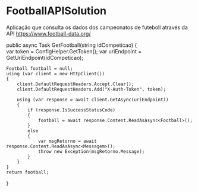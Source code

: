 # FootballAPISolution
Aplicação que consulta os dados dos campeonatos de futeboll através da API https://www.football-data.org/


public async Task<Football> GetFootball(string idCompeticao)
{            
    var token = ConfigHelper.GetToken();
    var uriEndpoint = GetUriEndpoint(idCompeticao);

    Football football = null;
    using (var client = new HttpClient())
    {
        client.DefaultRequestHeaders.Accept.Clear();
        client.DefaultRequestHeaders.Add("X-Auth-Token", token);

        using (var response = await client.GetAsync(uriEndpoint))
        {
            if (response.IsSuccessStatusCode)
            {
                football = await response.Content.ReadAsAsync<Football>();
            }
            else
            {
                var msgRetorno = await response.Content.ReadAsAsync<Messagem>();
                throw new Exception(msgRetorno.Message);
            }
        }
    }
    return football;
}
